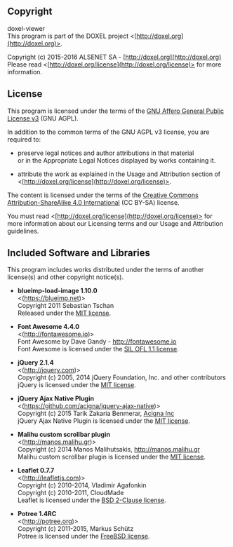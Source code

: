 ## Copyright

doxel-viewer<br />
This program is part of the DOXEL project <[http://doxel.org](http://doxel.org)>.

Copyright (c) 2015-2016 ALSENET SA - [http://doxel.org](http://doxel.org)<br />
Please read <[http://doxel.org/license](http://doxel.org/license)> for more
information.


## License

This program is licensed under the terms of the
[GNU Affero General Public License v3](http://www.gnu.org/licenses/agpl.html)
(GNU AGPL).

In addition to the common terms of the GNU AGPL v3 license, you are required to:

*   preserve legal notices and author attributions in that material<br />
    or in the Appropriate Legal Notices displayed by works containing it.

*   attribute the work as explained in the Usage and Attribution section of
    <[http://doxel.org/license](http://doxel.org/license)>.

The content is licensed under the terms of the
[Creative Commons Attribution-ShareAlike 4.0 International](http://creativecommons.org/licenses/by-sa/4.0/)
(CC BY-SA) license.

You must read <[http://doxel.org/license](http://doxel.org/license)> for more
information about our Licensing terms and our Usage and Attribution guidelines.


## Included Software and Libraries

This program includes works distributed under the terms of another license(s) and other copyright notice(s).

*   __blueimp-load-image 1.10.0__<br />
    <(https://blueimp.net)><br />
    Copyright 2011 Sebastian Tschan<br />
    Released under the [MIT license](http://opensource.org/licenses/MIT).

*   __Font Awesome 4.4.0__<br />
    <(http://fontawesome.io)><br />
    Font Awesome by Dave Gandy - http://fontawesome.io<br />
    Font Awesome is licensed under the [SIL OFL 1.1 license](http://scripts.sil.org/OFL).

*   __jQuery 2.1.4__<br />
    <(http://jquery.com)><br />
    Copyright (c) 2005, 2014 jQuery Foundation, Inc. and other contributors<br />
    jQuery is licensed under the [MIT license](http://opensource.org/licenses/MIT).

*   __jQuery Ajax Native Plugin__<br />
    <(https://github.com/acigna/jquery-ajax-native)><br />
    Copyright (c) 2015 Tarik Zakaria Benmerar, [Acigna Inc](http://www.acigna.com)<br />
    jQuery Ajax Native Plugin is licensed under the [MIT license](http://opensource.org/licenses/MIT).

*   __Malihu custom scrollbar plugin__<br />
    <(http://manos.malihu.gr)><br />
    Copyright (c) 2014 Manos Malihutsakis, http://manos.malihu.gr<br />
    Malihu custom scrollbar plugin is licensed under the [MIT license](http://opensource.org/licenses/MIT).

*   __Leaflet 0.7.7__<br />
    <(http://leafletjs.com)><br />
    Copyright (c) 2010-2014, Vladimir Agafonkin<br />
    Copyright (c) 2010-2011, CloudMade<br />
    Leaflet is licensed under the [BSD 2-Clause license](http://opensource.org/licenses/BSD-2-Clause).

*   __Potree 1.4RC__<br />
    <(http://potree.org)><br />
    Copyright (c) 2011-2015, Markus Schütz<br />
    Potree is licensed under the [FreeBSD license](https://opensource.org/licenses/BSD-2-Clause).

